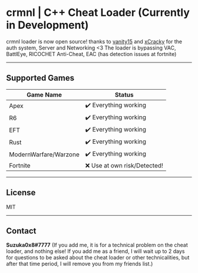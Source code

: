 # crmnl | C++ Cheat Loader (Currently in Development)
   
  crmnl loader is now open source! thanks to [vanity15](https://github.com/vanity15) and [xCracky](https://github.com/xCracky) for the auth system, Server and Networking   <3
  The loader is bypassing VAC, BattlEye, RICOCHET Anti-Cheat, EAC (has detection issues at fortnite)
  
---
  
## Supported Games

| Game Name | Status  |
| ---- | ---- |
| Apex |   :heavy_check_mark: Everything working |
| R6 |  :heavy_check_mark: Everything working |
| EFT | :heavy_check_mark: Everything working |
| Rust | :heavy_check_mark: Everything working |
| ModernWarfare/Warzone | :heavy_check_mark: Everything working |
| Fortnite | :x: Use at own risk/Detected! |

---

## License

MIT

---

## Contact

**Suzuka0x8#7777** (If you add me, it is for a technical problem on the cheat loader, and nothing else! If you add me as a friend, I will wait up to 2 days for questions to be asked about the cheat loader or other technicalities, but after that time period, I will remove you from my friends list.)

